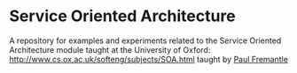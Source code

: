 # Service Oriented Architecture
A repository for examples and experiments related to the Service Oriented Architecture module taught at the University of Oxford: http://www.cs.ox.ac.uk/softeng/subjects/SOA.html taught by [Paul Fremantle](https://wso2.com/about/team/paul-fremantle/)
